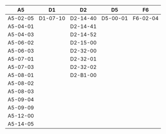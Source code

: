 |   A5   |   D1   |   D2   |   D5   |   F6   |
|--------|--------|--------|--------|--------|
|A5-02-05|D1-07-10|D2-14-40|D5-00-01|F6-02-04|
|A5-04-01|        |D2-14-41|        |        |
|A5-04-03|        |D2-14-52|        |        |
|A5-06-02|        |D2-15-00|        |        |
|A5-06-03|        |D2-32-00|        |        |
|A5-07-01|        |D2-32-01|        |        |
|A5-07-03|        |D2-32-02|        |        |
|A5-08-01|        |D2-B1-00|        |        |
|A5-08-02|        |        |        |        |
|A5-08-03|        |        |        |        |
|A5-09-04|        |        |        |        |
|A5-09-09|        |        |        |        |
|A5-12-00|        |        |        |        |
|A5-14-05|        |        |        |        |
